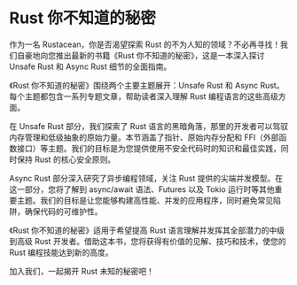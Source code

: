 # Rust 你不知道的秘密

作为一名 Rustacean，你是否渴望探索 Rust 的不为人知的领域？不必再寻找！我们自豪地向您推出最新的书籍《Rust 你不知道的秘密》，这是一本深入探讨 Unsafe Rust 和 Async Rust 细节的全面指南。

《Rust 你不知道的秘密》围绕两个主要主题展开：Unsafe Rust 和 Async Rust。每个主题都包含一系列专题文章，帮助读者深入理解 Rust 编程语言的这些高级方面。

在 Unsafe Rust 部分，我们探索了 Rust 语言的黑暗角落，那里的开发者可以驾驭内存管理和低级抽象的原始力量。本节涵盖了指针、原始内存分配和 FFI（外部函数接口）等主题。我们的目标是为您提供使用不安全代码时的知识和最佳实践，同时保持 Rust 的核心安全原则。

Async Rust 部分深入研究了异步编程领域，关注 Rust 提供的尖端并发模型。在这一部分，您将了解到 async/await 语法、Futures 以及 Tokio 运行时等其他重要主题。我们的目标是让您能够构建高性能、并发的应用程序，同时避免常见陷阱，确保代码的可维护性。

《Rust 你不知道的秘密》适用于希望提高 Rust 语言理解并发挥其全部潜力的中级到高级 Rust 开发者。借助这本书，您将获得有价值的见解、技巧和技术，使您的 Rust 编程技能达到新的高度。

加入我们，一起揭开 Rust 未知的秘密吧！